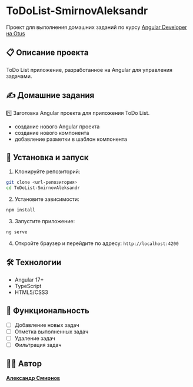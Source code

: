 # ToDoList-SmirnovAleksandr

Проект для выполнения домашних заданий по курсу [Angular Developer на Otus](https://otus.ru/lessons/angular-developer/)

## 📋 Описание проекта

ToDo List приложение, разработанное на Angular для управления задачами.

## ✍️ Домашние задания

1️⃣ Заготовка Angular проекта для приложения ToDo List.

- создание нового Angular проекта
- создание нового компонента
- добавление разметки в шаблон компонента

## 🚀 Установка и запуск

1. Клонируйте репозиторий:

```bash
git clone <url-репозитория>
cd ToDoList-SmirnovAleksandr
```

2. Установите зависимости:

```bash
npm install
```

3. Запустите приложение:

```bash
ng serve
```

4. Откройте браузер и перейдите по адресу: `http://localhost:4200`

## 🛠️ Технологии

- Angular 17+
- TypeScript
- HTML5/CSS3

## 📝 Функциональность

- [ ] Добавление новых задач
- [ ] Отметка выполненных задач
- [ ] Удаление задач
- [ ] Фильтрация задач

## 👨‍💻 Автор

**[Александр Смирнов](https://github.com/smirnov-alex)**
